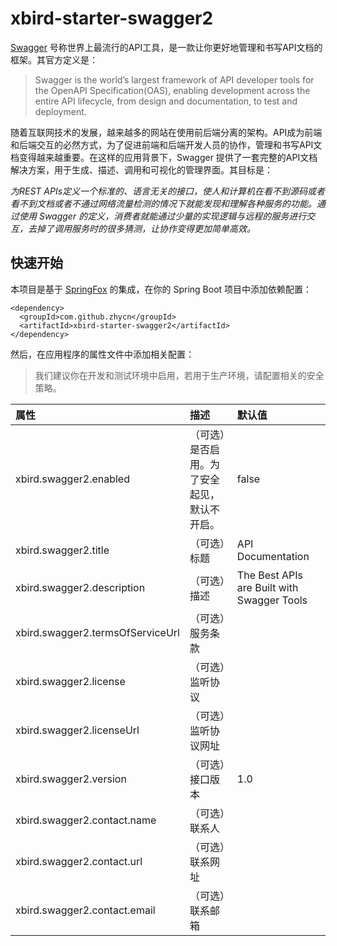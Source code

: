 ﻿# xbird-starter-swagger2

[Swagger](https://swagger.io/) 号称世界上最流行的API工具，是一款让你更好地管理和书写API文档的框架。其官方定义是：

> Swagger is the world’s largest framework of API developer tools for the OpenAPI Specification(OAS), enabling development across the entire API lifecycle, from design and documentation, to test and deployment.

随着互联网技术的发展，越来越多的网站在使用前后端分离的架构。API成为前端和后端交互的必然方式，为了促进前端和后端开发人员的协作，管理和书写API文档变得越来越重要。在这样的应用背景下，Swagger 提供了一套完整的API文档解决方案，用于生成、描述、调用和可视化的管理界面。其目标是：

_为REST APIs定义一个标准的、语言无关的接口，使人和计算机在看不到源码或者看不到文档或者不通过网络流量检测的情况下就能发现和理解各种服务的功能。通过使用 Swagger 的定义，消费者就能通过少量的实现逻辑与远程的服务进行交互，去掉了调用服务时的很多猜测，让协作变得更加简单高效。_

## 快速开始

本项目是基于 [SpringFox](https://springfox.github.io/springfox/) 的集成，在你的 Spring Boot 项目中添加依赖配置：

```
<dependency>
  <groupId>com.github.zhycn</groupId>
  <artifactId>xbird-starter-swagger2</artifactId>
</dependency>
```

然后，在应用程序的属性文件中添加相关配置：

> 我们建议你在开发和测试环境中启用，若用于生产环境，请配置相关的安全策略。

| 属性 | 描述 | 默认值 |
|:---|:---|:---|
| xbird.swagger2.enabled | （可选）是否启用。为了安全起见，默认不开启。 | false |
| xbird.swagger2.title | （可选）标题 | API Documentation |
| xbird.swagger2.description | （可选）描述 | The Best APIs are Built with Swagger Tools |
| xbird.swagger2.termsOfServiceUrl | （可选）服务条款 |  |
| xbird.swagger2.license | （可选）监听协议 |  |
| xbird.swagger2.licenseUrl | （可选）监听协议网址 |  |
| xbird.swagger2.version | （可选）接口版本 | 1.0 |
| xbird.swagger2.contact.name | （可选）联系人 |  |
| xbird.swagger2.contact.url | （可选）联系网址 |  |
| xbird.swagger2.contact.email | （可选）联系邮箱 |  |
